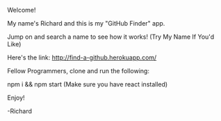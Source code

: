 Welcome!

My name's Richard and this is my "GitHub Finder" app.

Jump on and search a name to see how it works! (Try My Name If You'd Like)

Here's the link: http://find-a-github.herokuapp.com/

Fellow Programmers, clone and run the following: 

npm i && npm start (Make sure you have react installed)

Enjoy! 

-Richard